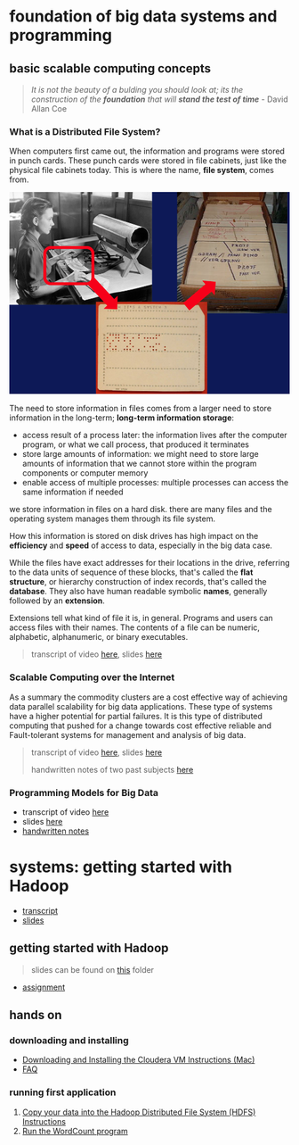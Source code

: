 # foundation of big data systems and programming

## basic scalable computing concepts

> *It is not the beauty of a bulding you should look at; its the construction of the **foundation** that will **stand the test of time*** - David Allan Coe

### What is a Distributed File System?

When computers first came out, the information and programs were stored in punch cards. These punch cards were stored in file cabinets, just like the physical file cabinets today. This is where the name, **file system**, comes from. 

![](imgs/punchcards.png "punch cards")

The need to store information in files comes from a larger need to store information in the long-term; **long-term information storage**:
- access result of a process later: the information lives after the computer program, or what we call process, that produced it terminates
- store large amounts of information: we might need to store large amounts of information that we cannot store within the program components or computer memory
- enable access of multiple processes: multiple processes can access the same information if needed

we store information in files on a hard disk. there are many files and the operating system manages them through its file system.

How this information is stored on disk drives has high impact on the **efficiency** and **speed** of access to data, especially in the big data case. 

While the files have exact addresses for their locations in the drive, referring to the data units of sequence of these blocks, that's called the **flat structure**, or hierarchy construction of index records, that's called the **database**. They also have human readable symbolic **names**, generally followed by an **extension**.

Extensions tell what kind of file it is, in general. Programs and users can access files with their names. The contents of a file can be numeric, alphabetic, alphanumeric, or binary executables.

> transcript of video [here](transcripts/dfs.md), slides [here](slides/week3/01-WhatIsADistributedFileSystem.pdf)

### Scalable Computing over the Internet

As a summary the commodity clusters are a cost effective way of achieving data parallel scalability for big data applications. These type of systems have a higher potential for partial failures. It is this type of distributed computing that pushed for a change towards cost effective reliable and Fault-tolerant systems for management and analysis of big data.

> transcript of video [here](transcripts/scalable.md), slides [here](slides/week3/02-ScalableComputingOverTheInternet-Altintas.pdf)
>
> handwritten notes of two past subjects [here](notes/concepts.pdf )

### Programming Models for Big Data

- transcript of video [here](transcripts/models.md)
- slides [here](slides/week3/03-ProgrammingModelsForBigData.pdf)
- [handwritten notes](notes/models.pdf)

# systems: getting started with Hadoop

- [transcript](transcripts/why.md)
- [slides]()

## getting started with Hadoop

> slides can be found on [this](slides/week3/hadoop/) folder

- [assignment](assignment/README.md)
  
## hands on

### downloading and installing

- [Downloading and Installing the Cloudera VM Instructions (Mac)](slides/Downloading_and_Installing_the_Cloudera_VM_Instructions_(Mac).pdf)
- [FAQ](slides/FAQ.pdf)

### running first application

1. [Copy your data into the Hadoop Distributed File System (HDFS) Instructions](slides/Copy_your_data_into_the_Hadoop_Distributed_File_System_(HDFS)_Instructions.pdf)
2. [Run the WordCount program](slides/Run_the_WordCount_program_Instructions.pdf)